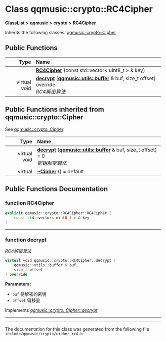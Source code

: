 

# Class qqmusic::crypto::RC4Cipher



[**ClassList**](annotated.md) **>** [**qqmusic**](namespaceqqmusic.md) **>** [**crypto**](namespaceqqmusic_1_1crypto.md) **>** [**RC4Cipher**](classqqmusic_1_1crypto_1_1RC4Cipher.md)








Inherits the following classes: [qqmusic::crypto::Cipher](classqqmusic_1_1crypto_1_1Cipher.md)






















































## Public Functions

| Type | Name |
| ---: | :--- |
|   | [**RC4Cipher**](#function-rc4cipher) (const std::vector&lt; uint8\_t &gt; & key) <br> |
| virtual void | [**decrypt**](#function-decrypt) ([**qqmusic::utils::buffer**](classqqmusic_1_1utils_1_1buffer.md) & buf, size\_t offset) override<br>_RC4解密算法_  |


## Public Functions inherited from qqmusic::crypto::Cipher

See [qqmusic::crypto::Cipher](classqqmusic_1_1crypto_1_1Cipher.md)

| Type | Name |
| ---: | :--- |
| virtual void | [**decrypt**](classqqmusic_1_1crypto_1_1Cipher.md#function-decrypt) ([**qqmusic::utils::buffer**](classqqmusic_1_1utils_1_1buffer.md) & buf, size\_t offset) = 0<br>_密钥解密算法_  |
| virtual  | [**~Cipher**](classqqmusic_1_1crypto_1_1Cipher.md#function-cipher) () = default<br> |






















































## Public Functions Documentation




### function RC4Cipher 

```C++
explicit qqmusic::crypto::RC4Cipher::RC4Cipher (
    const std::vector< uint8_t > & key
) 
```




<hr>



### function decrypt 

_RC4解密算法_ 
```C++
virtual void qqmusic::crypto::RC4Cipher::decrypt (
    qqmusic::utils::buffer & buf,
    size_t offset
) override
```





**Parameters:**


* `buf` 待解密的密钥 
* `offset` 偏移量 




        
Implements [*qqmusic::crypto::Cipher::decrypt*](classqqmusic_1_1crypto_1_1Cipher.md#function-decrypt)


<hr>

------------------------------
The documentation for this class was generated from the following file `include/qqmusic/crypto/cipher_rc4.h`

